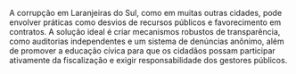  A corrupção em Laranjeiras do Sul, como em muitas outras cidades, pode envolver práticas como desvios de recursos públicos e favorecimento em contratos. A solução ideal é criar mecanismos robustos de transparência, como auditorias independentes e um sistema de denúncias anônimo, além de promover a educação cívica para que os cidadãos possam participar ativamente da fiscalização e exigir responsabilidade dos gestores públicos.
